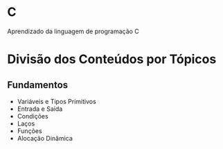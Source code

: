 # C

Aprendizado da linguagem de programação C

# Divisão dos Conteúdos por Tópicos

## Fundamentos

- Variáveis e Tipos Primitivos
- Entrada e Saída
- Condições
- Laços
- Funções
- Alocação Dinâmica

